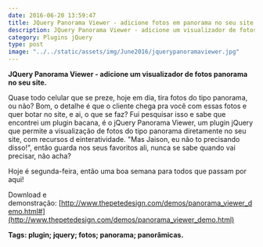 ```yaml
---
date: 2016-06-20 13:59:47
title: JQuery Panorama Viewer - adicione fotos em panorama no seu site
description: JQuery Panorama Viewer - adicione um visualizador de fotos panorama no seu site.
category: Plugins jQuery
type: post
image: "../../static/assets/img/June2016/jquerypanoramaviewer.jpg"
---
```


**JQuery Panorama Viewer - adicione um visualizador de fotos panorama no seu site.**

Quase todo celular que se preze, hoje em dia, tira fotos do tipo panorama, ou não? Bom, o detalhe é que o cliente chega pra você com essas fotos e quer botar no site, e ai, o que se faz? Fui pesquisar isso e sabe que encontrei um plugin bacana, é o jQuery Panorama Viewer, um plugin jQuery que permite a visualização de fotos do tipo panorama diretamente no seu site, com recursos d einteratividade. "Mas Jaison, eu não to precisando disso!", então guarda nos seus favoritos ali, nunca se sabe quando vai precisar, não acha?

Hoje é segunda-feira, então uma boa semana para todos que passam por aqui!

Download e demonstração: [http://www.thepetedesign.com/demos/panorama_viewer_demo.html#](http://www.thepetedesign.com/demos/panorama_viewer_demo.html)

**Tags: plugin; jquery; fotos; panorama; panorâmicas.**

